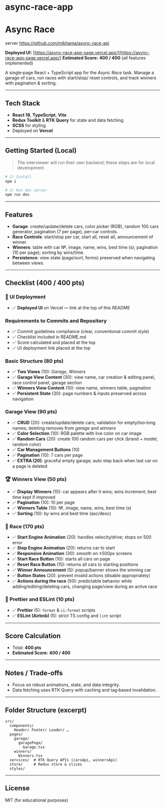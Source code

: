 # async-race-app
# Async Race
server https://github.com/mikhama/async-race-api

**Deployed UI:** [https://async-race-app-sage.vercel.app/](https://async-race-app-sage.vercel.app/)
**Estimated Score:** **400 / 400** (all features implemented)

A single‑page React + TypeScript app for the *Async Race* task. Manage a garage of cars, run races with start/stop/ reset controls, and track winners with pagination & sorting.

---

## Tech Stack

* **React 18**, **TypeScript**, **Vite**
* **Redux Toolkit** & **RTK Query** for state and data fetching
* **SCSS** for styling
* Deployed on **Vercel**

---

## Getting Started (Local)

> The interviewer will run their own backend; these steps are for local development.

```bash
# 1) Install
npm i

# 2) Run dev server
npm run dev
```

---

## Features

* **Garage**: create/update/delete cars, color picker (RGB), random 100 cars generator, pagination (7 per page), per‑car controls.
* **Race Controls**: start/stop per car, start all, reset all, announcement of winner.
* **Winners**: table with car №, image, name, wins, best time (s); pagination (10 per page); sorting by wins/time.
* **Persistence**: view state (page/sort, forms) preserved when navigating between views.

---

## Checklist **(400 / 400 pts)**

### 🚀 UI Deployment

* ✅ **Deployed UI** on Vercel — link at the top of this README

###  Requirements to Commits and Repository

* ✅ Commit guidelines compliance (clear, conventional commit style)
* ✅ Checklist included in README.md
* ✅ Score calculated and placed at the top
* ✅ UI deployment link placed at the top

### Basic Structure (**80 pts**)

* ✅ **Two Views** (10): *Garage*, *Winners*
* ✅ **Garage View Content** (30): view name, car creation & editing panel, race control panel, garage section
* ✅ **Winners View Content** (10): view name, winners table, pagination
* ✅ **Persistent State** (30): page numbers & inputs preserved across navigation

### Garage View (**90 pts**)

* ✅ **CRUD** (20): create/update/delete cars; validation for empty/too‑long names; deleting removes from *garage* and *winners*
* ✅ **Color Selection** (10): RGB palette with live color on car image
* ✅ **Random Cars** (20): create 100 random cars per click (brand + model; random color)
* ✅ **Car Management Buttons** (10)
* ✅ **Pagination** (10): 7 cars per page
* ✅ **EXTRA (20)**: graceful empty garage; auto step back when last car on a page is deleted

### 🏆 Winners View (**50 pts**)

* ✅ **Display Winners** (15): car appears after it wins; wins increment; best time kept if improved
* ✅ **Pagination** (10): 10 per page
* ✅ **Winners Table** (15): №, image, name, wins, best time (s)
* ✅ **Sorting** (10): by wins and best time (asc/desc)

### 🚗 Race (**170 pts**)

* ✅ **Start Engine Animation** (20): handles velocity/drive; stops on 500 error
* ✅ **Stop Engine Animation** (20): returns car to start
* ✅ **Responsive Animation** (30): smooth on ≥500px screens
* ✅ **Start Race Button** (10): starts all cars on page
* ✅ **Reset Race Button** (15): returns all cars to starting positions
* ✅ **Winner Announcement** (5): popup/banner shows the winning car
* ✅ **Button States** (20): prevent invalid actions (disable appropriately)
* ✅ **Actions during the race** (50): predictable behavior while adding/editing/deleting cars, changing page/view during an active race

### 🎨 Prettier and ESLint (**10 pts**)

* ✅ **Prettier** (5): `format` & `ci:format` scripts
* ✅ **ESLint (Airbnb)** (5): strict TS config and `lint` script

---

## Score Calculation

* Total: **400 pts**
* **Estimated Score:** **400 / 400**

---

## Notes / Trade‑offs

* Focus on robust animations, state, and data integrity.
* Data fetching uses RTK Query with caching and tag‑based invalidation.

---

## Folder Structure (excerpt)

```
src/
  components/
    Header/ Footer/ Loader/ …
  pages/
    garage/
      garagePage/
        Garage.tsx
    winners/
      Winners.tsx
  services/  # RTK Query APIs (carsApi, winnersApi)
  store/     # Redux store & slices
  styles/
```

---

## License

MIT (for educational purposes)
